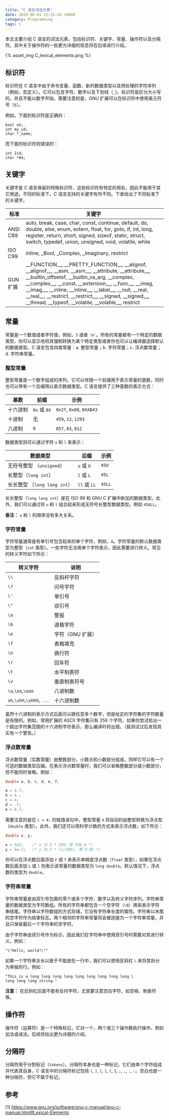 ```yaml
---
title: "C 语言词法元素"
date: 2019-06-01 22:31:18 +0800
category: Programming
tags: C
---
```


本文主要介绍 C 语言的词法元素，包括标识符、关键字、常量、操作符以及分隔符。其中关于操作符的一些更为详细的信息将在后续进行介绍。

{% asset_img C_lexical_elements.png %}

<!-- more -->

## 标识符

标识符在 C 语言中由于命令变量、函数、新的数据类型以及预处理的字符序列（例如，宏定义）。它可以包含字符、数字以及下划线（`_`)，标识符是区分大小写的，并且不能以数字开始。需要注意的是，GNU 扩展可以在标识符中使用美元符号（`$`）。

例如，下面的标识符是正确的：

```
bool ok;
int my_id;
char *_name;
```

而下面的标识符则错误的：

```
int 2id;
char *#a;
```

## 关键字

关键字是 C 语言保留的特殊标识符，这些标识符有特定的用处，因此不能用于其它用途。不同的标准下，C 语言支持的关键字有所不同。下表给出了不同标准下的关键字。

| 标准     | 关键字 |
|----------|--------|
| ANSI C89 | auto, break, case, char, const, continue, default, do, double, else, enum, extern, float, for, goto, if, int, long, register, return, short, signed, sizeof, static, struct, switch, typedef, union, unsigned, void, volatile, while |
| ISO C99  | inline, \_Bool, \_Complex, \_Imaginary, restrict |
| GUN 扩展 | \_\_FUNCTION\_\_, \_\_PRETTY\_FUNCTION\_\_, \_\_alignof, \_\_alignof\_\_, \_\_asm, \_\_asm\_\_, \_\_attribute, \_\_attribute\_\_, \_\_builtin\_offsetof, \_\_builtin\_va\_arg, \_\_complex, \_\_complex\_\_, \_\_const, \_\_extension\_\_, \_\_func\_\_, \_\_imag, \_\_imag\_\_, \_\_inline, \_\_inline\_\_, \_\_label\_\_, \_\_null, \_\_real, \_\_real\_\_, \_\_restrict, \_\_restrict\_\_, \_\_signed, \_\_signed\_\_, \_\_thread, \_\_typeof, \_\_volatile, \_\_volatile\_\_, restrict|

## 常量

常量是一个数值或者字符值，例如，`5` 或者 `'m'`。所有的常量都有一个特定的数据类型，你可以显示地将其强制转换为某个特定类型或者你也可以让编译器选择默认的数据类型。C 语言包含四类常量：a. 整型常量；b. 字符常量；c. 浮点数常量；d. 字符串常量。

### 整型常量

整型常量是一个数字组成的序列，它可以伴随一个前缀用于表示常量的基数，同时也可以带有一个后缀用以表示数据类型。C 语言提供了三种基数的表示方式：

| 基数     | 前缀         | 示例                     |
|----------|--------------|--------------------------|
| 十六进制 | `0x` 或 `0X` | `0x2f`, `0x88`, `0XAB43` |
| 十进制   | 无           | `459`, `12`, `1293`      |
| 八进制   | `0`          | `057`, `03`, `012`       |

数据类型则可以通过字符 `u` 和 `l` 来表示：

| 数据类型                     | 后缀          | 示例     |
|------------------------------|---------------|----------|
| 无符号整型 （`unsigned`）    | `u` 或 `U`    | `45U`    |
| 长整型（`long int`）         | `l` 或 `L`    | `45L`    |
| 长长整型 （`long long int`） | `ll` 或 `LL`  | `45LL`   |

长长整型（`long long int`）是在 ISO 99 和 GNU C 扩展中新加的数据类型。此外，我们可以通过将 `u` 和 `l` 组合起来形成无符号长整型数据类型。例如 `45ULL`。

__备注：__ `u` 和 `l` 的顺序没有多大关系。

### 字符常量

字符常量通常是有单引号包含起来的单个字符，例如，`A`。字符常量的默认数据类型为整型（`int` 类型）。一些字符无法用单个字符表示，因此需要进行转义。常见的转义字符如下所示：

| 转义字符                   | 说明                   |
|----------------------------|------------------------|
| `\\`                       | 反斜杆字符             |
| `\?`                       | 问号字符               |
| `\'`                       | 单引号                 |
| `\"`                       | 双引号                 |
| `\a`                       | 警报                   |
| `\b`                       | 退格字符               |
| `\e`                       | <ESC> 字符（GNU 扩展） |
| `\f`                       | 表格填充               |
| `\n`                       | 换行符                 |
| `\r`                       | 回车符                 |
| `\t`                       | 水平制表符             |
| `\v`                       | 垂直制表符号           |
| `\o`,`\oo`,`\ooo`          | 八进制数               |
| `xh`,`\xhh`,`\xhhh`, `...` | 十六进制数             |

虽然十六进制的表示方式后面可以跟任意多个数字，但是给定的字符集的字符数量是有限的。例如，常用扩展的 ASCII 字符集只有 256 个字符。如果你尝试给出一个超出字符集范围的十六进制字符表示，那么编译时将出错。（我测试过后发现其实有一个警告。）

### 浮点数常量

浮点数常量（实数常量）由整数部分，小数点和小数部分组成，同样它可以有一个可选的数据类型后缀。在表示浮点数常量时，我们可以省略整数部分或小数部分，但不能同时省略。例如：

``` C
double a, b, c, d, e, f;

a = 4.7;
b = 4.;
c = 4;
d = .7;
e = 0.7;
```

需要注意的是在 `c = 4;` 的赋值语句中，整型常量 `4` 将自动的由整型转换为浮点型（`double` 类型）。此外，我们还可以用科学计数的方式来表示浮点数，如下所示：

``` C
double x, y;

x = 5e2;    /* x 为 5 * 100，即 500.0 */
y = 5e-2;   /* y 为 5 * (1/100), 即 0.05 */
```

你可以在浮点数后面添加 `F` 或 `f` 来表示单精度浮点数（`float` 类型），如果在浮点数后面添加 `L` 或 `l` 则表示该常量的数据类型为 `long double`。默认情况下，浮点数的类型为 `double`。

### 字符串常量

字符串常量是由双引号包裹的零个或多个字符、数字以及转义字符序列。字符串常量的数据类型为字符数组。所有的字符串都包含一个空字符（`\0`）用来表示字符串结尾。字符串以字符数组的方式存储，它没有字符串长度的属性。字符串以末尾的空字符作为结束标志。两个相邻的字符串常量将会被连接为一个字符串常量，并且只保留最后一个字符串的空字符。

由于字符串由双引号作为标示，因此我们在字符串中使用双引号时需要对其进行转义。例如：

```
"\"Hello, world!\""
```

如果一个字符串太长以致于不能放在一行中，我们可以使用反斜杠 `\` 来将其拆分为单独的行。例如：

```
"This is a long long long long long long long long long \
long long long string."
```

__注意：__ 在反斜杠后面不能有任何字符，尤其要注意空白字符，如空格、制表符等。

## 操作符

操作符（运算符）是一个特殊标记，它对一个，两个或三个操作数执行操作，例如加法或减法。后续将给出更为详细的介绍。

## 分隔符

分隔符用于分割标记（`tokens`）。分隔符本身也是一种标记。它们由单个字符组成并代表其自身，C 语言中的分隔符标记包括 `(`, `)`, `[`, `]`, `{`, `}`, `;`, `,`, `.`, `:`。空白也是一种分隔符，但它不属于标记。

## 参考

[1] https://www.gnu.org/software/gnu-c-manual/gnu-c-manual.html#Lexical-Elements
